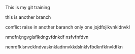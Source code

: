 This is my git training 

this is another branch


conflict raise in another baranch
only one
jojdfojikvnkldnvkl


nmdfnl;ngvglsflkdngvfdnkdf
nsfvfnfdvn


nenrdfklsnvcklndvasknkladnnvkkdslnklvfbdknfklnvldfkn


